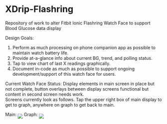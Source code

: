 # XDrip-Flashring
Repository of work to alter Fitbit Ionic Flashring Watch Face to support Blood Glucose data display

Design Goals:
   1) Perform as much processing on phone companion app as possible to maintain watch battery life.
   2) Provide at-a-glance info about current BG, trend, and polling status.
   3) Tap to view chart of last X readings graphically.
   4) Document in-code as much as possible to support ongoing development/support of this watch face for users.

Current Watch Face Status:
Display elements in main screen in place but not complete, button overlays between display screens functional but content in second screen needs work.  
Screens currently look as follows. Tap the upper right box of main display to get to graph, anywhere on graph to get back to main.

Main: <img align="middle" src="https://github.com/raymond-richmond/XDrip-Flashring/blob/master/resources/Screen-Main-Feb10.png">
Graph: <img align="middle" src="https://github.com/raymond-richmond/XDrip-Flashring/blob/master/resources/Screen-Graph-Feb11.png">
